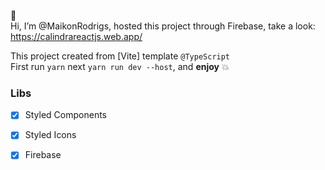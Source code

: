 👋 <br>Hi, I’m @MaikonRodrigs, hosted this project through Firebase, take a look: <br>
https://calindrareactjs.web.app/

This project created from [Vite] template `@TypeScript` <br>
First run `yarn` next `yarn run dev --host`, and **enjoy** 💥 <br>

### Libs
- [x] Styled Components <br>
- [x] Styled Icons <br>
- [x] Firebase <br>

